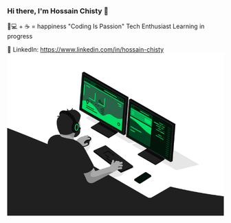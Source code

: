 ### Hi there, I'm Hossain Chisty 👋
👨💻 + ☕ = happiness
"Coding Is Passion"
 Tech Enthusiast
Learning in progress

💼 LinkedIn: https://www.linkedin.com/in/hossain-chisty
<img src="https://github.com/hossainchisty/hossainchisty/blob/main/4paradox-animation.gif">



